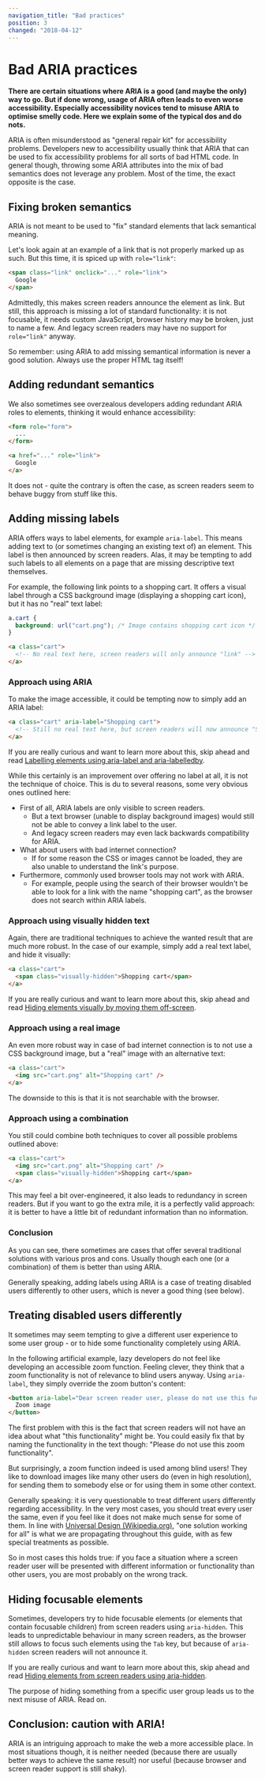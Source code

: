 ```yaml
---
navigation_title: "Bad practices"
position: 3
changed: "2018-04-12"
---
```


# Bad ARIA practices

**There are certain situations where ARIA is a good (and maybe the only) way to go. But if done wrong, usage of ARIA often leads to even worse accessibility. Especially accessibility novices tend to misuse ARIA to optimise smelly code. Here we explain some of the typical dos and do nots.**

ARIA is often misunderstood as "general repair kit" for accessibility problems. Developers new to accessibility usually think that ARIA that can be used to fix accessibility problems for all sorts of bad HTML code. In general though, throwing some ARIA attributes into the mix of bad semantics does not leverage any problem. Most of the time, the exact opposite is the case.

## Fixing broken semantics

ARIA is not meant to be used to "fix" standard elements that lack semantical meaning.

Let's look again at an example of a link that is not properly marked up as such. But this time, it is spiced up with `role="link"`:

```html
<span class="link" onclick="..." role="link">
  Google
</span>
```

Admittedly, this makes screen readers announce the element as link. But still, this approach is missing a lot of standard functionality: it is not focusable, it needs custom JavaScript, browser history may be broken, just to name a few. And legacy screen readers may have no support for `role="link"` anyway.

So remember: using ARIA to add missing semantical information is never a good solution. Always use the proper HTML tag itself!

## Adding redundant semantics

We also sometimes see overzealous developers adding redundant ARIA roles to elements, thinking it would enhance accessibility:

```html
<form role="form">
  ...
</form>

<a href="..." role="link">
  Google
</a>
```

It does not - quite the contrary is often the case, as screen readers seem to behave buggy from stuff like this.

## Adding missing labels

ARIA offers ways to label elements, for example `aria-label`. This means adding text to (or sometimes changing an existing text of) an element. This label is then announced by screen readers. Alas, it may be tempting to add such labels to all elements on a page that are missing descriptive text themselves.

For example, the following link points to a shopping cart. It offers a visual label through a CSS background image (displaying a shopping cart icon), but it has no "real" text label:

```css
a.cart {
  background: url("cart.png"); /* Image contains shopping cart icon */
}
```

```html
<a class="cart">
  <!-- No real text here, screen readers will only announce "link" -->
</a>
```

### Approach using ARIA

To make the image accessible, it could be tempting now to simply add an ARIA label:

```html
<a class="cart" aria-label="Shopping cart">
  <!-- Still no real text here, but screen readers will now announce "Shopping cart link" -->
</a>
```

If you are really curious and want to learn more about this, skip ahead and read [Labelling elements using aria-label and aria-labelledby](/examples/sensible-aria-usage/label-labelledby).

While this certainly is an improvement over offering no label at all, it is not the technique of choice. This is du to several reasons, some very obvious ones outlined here:

- First of all, ARIA labels are only visible to screen readers.
    - But a text browser (unable to display background images) would still not be able to convey a link label to the user.
    - And legacy screen readers may even lack backwards compatibility for ARIA.
- What about users with bad internet connection?
    - If for some reason the CSS or images cannot be loaded, they are also unable to understand the link's purpose.
- Furthermore, commonly used browser tools may not work with ARIA.
    - For example, people using the search of their browser wouldn't be able to look for a link with the name "shopping cart", as the browser does not search within ARIA labels.

### Approach using visually hidden text

Again, there are traditional techniques to achieve the wanted result that are much more robust. In the case of our example, simply add a real text label, and hide it visually:

```html
<a class="cart">
  <span class="visually-hidden">Shopping cart</span>
</a>
```

If you are really curious and want to learn more about this, skip ahead and read [Hiding elements visually by moving them off-screen](/examples/hiding-elements/visually).

### Approach using a real image

An even more robust way in case of bad internet connection is to not use a CSS background image, but a "real" image with an alternative text:

```html
<a class="cart">
  <img src="cart.png" alt="Shopping cart" />
</a>
```

The downside to this is that it is not searchable with the browser.

### Approach using a combination

You still could combine both techniques to cover all possible problems outlined above:

```html
<a class="cart">
  <img src="cart.png" alt="Shopping cart" />
  <span class="visually-hidden">Shopping cart</span>
</a>
```

This may feel a bit over-engineered, it also leads to redundancy in screen readers. But if you want to go the extra mile, it is a perfectly valid approach: it is better to have a little bit of redundant information than no information.

### Conclusion

As you can see, there sometimes are cases that offer several traditional solutions with various pros and cons. Usually though each one (or a combination) of them is better than using ARIA.

Generally speaking, adding labels using ARIA is a case of treating disabled users differently to other users, which is never a good thing (see below).

## Treating disabled users differently

It sometimes may seem tempting to give a different user experience to some user group - or to hide some functionality completely using ARIA.

In the following artificial example, lazy developers do not feel like developing an accessible zoom function. Feeling clever, they think that a zoom functionality is not of relevance to blind users anyway. Using `aria-label`, they simply override the zoom button's content:

```html
<button aria-label="Dear screen reader user, please do not use this functionality, it is not meant for you">
  Zoom image
</button>
```

The first problem with this is the fact that screen readers will not have an idea about what "this functionality" might be. You could easily fix that by naming the functionality in the text though: "Please do not use this zoom functionality".

But surprisingly, a zoom function indeed is used among blind users! They like to download images like many other users do (even in high resolution), for sending them to somebody else or for using them in some other context.

Generally speaking: it is very questionable to treat different users differently regarding accessibility. In the very most cases, you should treat every user the same, even if you feel like it does not make much sense for some of them. In line with [Universal Design (Wikipedia.org)](https://en.wikipedia.org/wiki/Universal_design), "one solution working for all" is what we are propagating throughout this guide, with as few special treatments as possible.

So in most cases this holds true: if you face a situation where a screen reader user will be presented with different information or functionality than other users, you are most probably on the wrong track.

## Hiding focusable elements

Sometimes, developers try to hide focusable elements (or elements that contain focusable children) from screen readers using `aria-hidden`. This leads to unpredictable behaviour in many screen readers, as the browser still allows to focus such elements using the `Tab` key, but because of `aria-hidden` screen readers will not announce it.

If you are really curious and want to learn more about this, skip ahead and read [Hiding elements from screen readers using aria-hidden](/examples/hiding-elements/from-screen-readers).

The purpose of hiding something from a specific user group leads us to the next misuse of ARIA. Read on.

## Conclusion: caution with ARIA!

ARIA is an intriguing approach to make the web a more accessible place. In most situations though, it is neither needed (because there are usually better ways to achieve the same result) nor useful (because browser and screen reader support is still shaky).